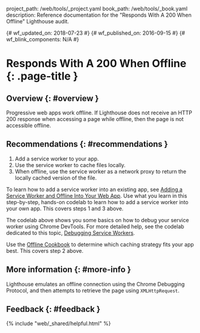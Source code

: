 project_path: /web/tools/_project.yaml book_path: /web/tools/_book.yaml description: Reference documentation for the "Responds With A 200 When Offline" Lighthouse audit.

{# wf_updated_on: 2018-07-23 #} {# wf_published_on: 2016-09-15 #} {# wf_blink_components: N/A #}

# Responds With A 200 When Offline {: .page-title }

## Overview {: #overview }

Progressive web apps work offline. If Lighthouse does not receive an HTTP 200 response when accessing a page while offline, then the page is not accessible offline.

## Recommendations {: #recommendations }

1. Add a service worker to your app.
2. Use the service worker to cache files locally.
3. When offline, use the service worker as a network proxy to return the locally cached version of the file.

To learn how to add a service worker into an existing app, see [Adding a Service Worker and Offline Into Your Web App](https://codelabs.developers.google.com/codelabs/offline). Use what you learn in this step-by-step, hands-on codelab to learn how to add a service worker into your own app. This covers steps 1 and 3 above.

The codelab above shows you some basics on how to debug your service worker using Chrome DevTools. For more detailed help, see the codelab dedicated to this topic, [Debugging Service Workers](https://codelabs.developers.google.com/codelabs/debugging-service-workers).

Use the [Offline Cookbook](/web/fundamentals/instant-and-offline/offline-cookbook/) to determine which caching strategy fits your app best. This covers step 2 above.

## More information {: #more-info }

Lighthouse emulates an offline connection using the Chrome Debugging Protocol, and then attempts to retrieve the page using `XMLHttpRequest`.

## Feedback {: #feedback }

{% include "web/_shared/helpful.html" %}